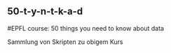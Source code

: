 ## 50-t-y-n-t-k-a-d
#EPFL course: 50 things you need to know about data

Sammlung von Skripten zu obigem Kurs
